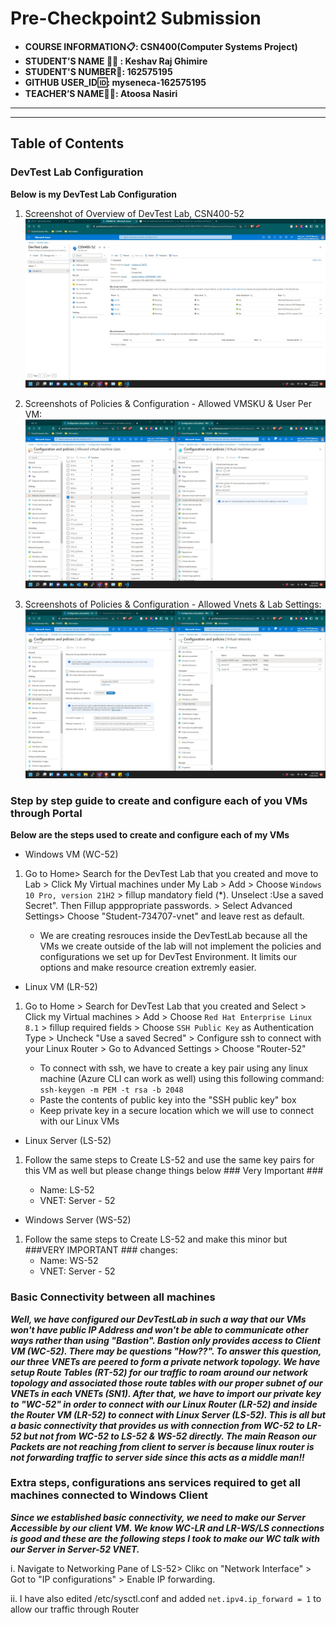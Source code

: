 # Pre-Checkpoint2 Submission

- **COURSE INFORMATION📋: CSN400(Computer Systems Project)**
- **STUDENT’S NAME :student: : Keshav Raj Ghimire**
- **STUDENT'S NUMBER🔢: 162575195**
- **GITHUB USER_ID🆔: myseneca-162575195**
- **TEACHER’S NAME👩‍🏫: Atoosa Nasiri**
---
---
## Table of Contents




### DevTest Lab Configuration
**Below is my DevTest Lab Configuration**

1. Screenshot of Overview of DevTest Lab, CSN400-52
   ![Network Topology image not found.](../Pre-Checkpoint2/DevTestConfigurationOverview.jpg)

2. Screenshots of Policies & Configuration - Allowed VMSKU & User Per VM:
     ![Screenshot not available at this moment.](VirtualMachineSKU&VMperUSer.jpg)
3. Screenshots of Policies & Configuration - Allowed Vnets & Lab Settings:
   ![Screenshot not avalable at this moment.](Lab%20Setting%20and%20Virtual%20Networks.jpg)

### Step by step guide to create and configure each of you VMs through Portal


**Below are the steps used to create and configure each of my VMs**

* Windows VM (WC-52)

1. Go to Home> Search for the DevTest Lab that you created and move to Lab > Click My Virtual machines under My Lab > Add > Choose `Windows 10 Pro, version 21H2` > fillup mandatory field (*). Unselect :Use a saved Secret". Then Fillup apppropriate passwords. > Select Advanced Settings> Choose "Student-734707-vnet" and leave rest as default.
    
    - We are creating resrouces inside the DevTestLab because all the VMs we create outside of the lab will not implement the policies and configurations we set up for DevTest Environment. It limits our options and make resource creation extremly easier.

* Linux VM (LR-52)
1. Go to Home > Search for DevTest Lab that you created and Select > Click my Virtual machines > Add > Choose `Red Hat Enterprise Linux 8.1` > fillup required fields  > Choose `SSH Public Key` as Authentication Type > Uncheck "Use a saved Secred" > Configure ssh to connect with your Linux Router > Go to Advanced Settings > Choose "Router-52"

   * To connect with ssh, we have to create a key pair using any linux machine (Azure CLI can work as well) using this following command: `ssh-keygen -m PEM -t rsa -b 2048`
   * Paste the contents of public key into the "SSH public key" box
   * Keep private key in a secure location which we will use to connect with our Linux VMs

* Linux Server (LS-52)
   
1. Follow the same steps to Create LS-52 and use the same key pairs for this VM as well but please change things below ### Very Important ###
   
   * Name: LS-52
   * VNET: Server - 52
  
* Windows Server (WS-52)
  
1. Follow the same steps to Create LS-52 and make this minor but ###VERY IMPORTANT ### changes:
   * Name: WS-52
   * VNET: Server - 52 

### Basic Connectivity between all machines

   ***Well, we have configured our DevTestLab in such a way that our VMs won't have public IP Address and won't be able to communicate other ways rather than using "Bastion". Bastion only provides access to Client VM (WC-52). There may be questions "How??". To answer this question, our three VNETs are peered to form a private network topology. We have setup Route Tables (RT-52) for our traffic to roam around our network topology and associated those route tables with our proper subnet of our VNETs in each VNETs (SN1). After that, we have to import our private key to "WC-52" in order to connect with our Linux Router (LR-52) and inside the Router VM (LR-52) to connect with Linux Server (LS-52). This is all but a basic connectivity that provides us with connection from WC-52 to LR-52 but not from WC-52 to LS-52 & WS-52 directly. The main Reason our Packets are not reaching from client to server is because linux router is not forwarding traffic to server side since this acts as a middle man!!***

### Extra steps, configurations ans services required to get all machines connected to Windows Client
  ***Since we established basic connectivity, we need to make our Server Accessible by our client VM. We know WC-LR and LR-WS/LS connections is good and these are the following steps I took to make our WC talk with our Server in Server-52 VNET.*** 
  
   i. Navigate to Networking Pane of LS-52> Clikc on "Network Interface" > Got to "IP configurations" > Enable IP forwarding.
   
   ii. I have also edited /etc/sysctl.conf and added `net.ipv4.ip_forward = 1` to allow our traffic through Router
